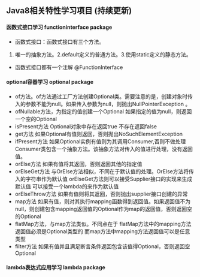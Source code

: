 ## Java8相关特性学习项目 (持续更新)

#### 函数式接口学习 functioninterface package

- 函数式接口：函数式接口有三个方法。                                 
 1. 唯一的抽象方法。2.default定义的普通方法。3.使用static定义的静态方法。
- 函数式接口都有一个注解 @FunctionInterface

#### optional容器学习 optional package 

- of方法。of方法通过工厂方法创建Optional类。需要注意的是，创建对象时传入的参数不能为null。如果传入参数为null，则抛出NullPointerException 。
- ofNullable方法，为指定的值创建一个Optional 如果指定的值为null，则返回一个空的Optional
- isPresent方法 Optional对象中存在返回true 不存在返回false
- get方法 如果Optional有值则返回，否则抛出NoSuchElementException
- ifPresent方法 如果Optional实例有值则为其调用Consumer,否则不做处理
 Consumer类包含一个抽象方法。该抽象方法对传入的值进行处理，没有返回值。
- orElse方法 如果有值将其返回，否则返回其他的指定值
- orElseGet方法 与OrElse方法相似，不同在于默认值的处理。OrElse方法将传入的字符串作为默认值 orElseGet方法则可以接受Supplier接口的实现来生成默认值 可以接受一个lambda的来作为默认值
- orElseThrow方法 如果有值则将其返回，否则抛出supplier接口创建的异常
- map方法 如果有值，则对其执行mapping函数得到返回值。如果返回值不为null，则创建包含mapping返回值的Optional作为map的返回值，否则返回空的Optional
- flatMap方法，与map方法类似。不同点在于 flatMap方法中的mapping方法返回值必须是Optional类型的 而map方法中mapping方法返回值可以是任意类型
- filter方法 如果有值并且满足断言条件返回包含该值得Optional，否则返回空Optional

#### lambda表达式应用学习 lambda package 